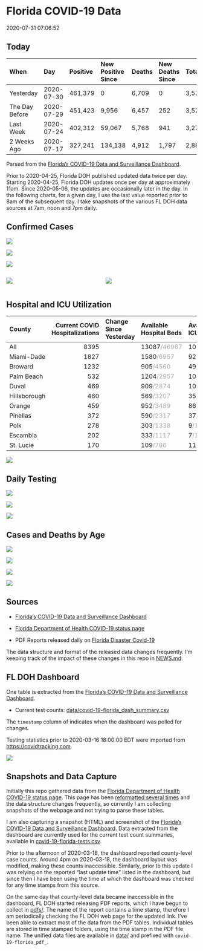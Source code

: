 Florida COVID-19 Data
================
2020-07-31 07:06:52

## Today

| When           | Day        | Positive | New Positive Since | Deaths | New Deaths Since | Total     |
| :------------- | :--------- | :------- | :----------------- | :----- | :--------------- | :-------- |
| Yesterday      | 2020-07-30 | 461,379  | 0                  | 6,709  | 0                | 3,579,117 |
| The Day Before | 2020-07-29 | 451,423  | 9,956              | 6,457  | 252              | 3,526,765 |
| Last Week      | 2020-07-24 | 402,312  | 59,067             | 5,768  | 941              | 3,276,636 |
| 2 Weeks Ago    | 2020-07-17 | 327,241  | 134,138            | 4,912  | 1,797            | 2,880,768 |

Parsed from the [Florida’s COVID-19 Data and Surveillance
Dashboard](https://fdoh.maps.arcgis.com/apps/opsdashboard/index.html#/8d0de33f260d444c852a615dc7837c86).

Prior to 2020-04-25, Florida DOH published updated data twice per day.
Starting 2020-04-25, Florida DOH updates once per day at approximately
11am. Since 2020-05-06, the updates are occasionally later in the day.
In the following charts, for a given day, I use the last value reported
prior to 8am of the subsequent day. I take snapshots of the various FL
DOH data sources at 7am, noon and 7pm daily.

## Confirmed Cases

![](plots/covid-19-florida-daily-test-changes.png)

![](plots/covid-19-florida-deaths-by-day.png)

![](plots/covid-19-florida-county-top-6.png)

<div class="columns">

<div class="column is-full-mobile">

![](plots/covid-19-florida-testing.png)

</div>

<div class="column is-full-mobile">

![](plots/covid-19-florida-total-positive.png)

</div>

</div>

## Hospital and ICU Utilization

| County       | Current COVID Hospitalizations | Change Since Yesterday | Available Hospital Beds                      | Available ICU Beds                         |
| :----------- | -----------------------------: | :--------------------- | :------------------------------------------- | :----------------------------------------- |
| All          |                           8395 |                        | 13087<span style="color: #aaa">/46967</span> | 1032<span style="color: #aaa">/5210</span> |
| Miami-Dade   |                           1827 |                        | 1580<span style="color: #aaa">/6957</span>   | 92<span style="color: #aaa">/906</span>    |
| Broward      |                           1232 |                        | 905<span style="color: #aaa">/4560</span>    | 49<span style="color: #aaa">/467</span>    |
| Palm Beach   |                            532 |                        | 1204<span style="color: #aaa">/2957</span>   | 104<span style="color: #aaa">/315</span>   |
| Duval        |                            469 |                        | 909<span style="color: #aaa">/2874</span>    | 106<span style="color: #aaa">/337</span>   |
| Hillsborough |                            460 |                        | 569<span style="color: #aaa">/3207</span>    | 35<span style="color: #aaa">/362</span>    |
| Orange       |                            459 |                        | 952<span style="color: #aaa">/3489</span>    | 86<span style="color: #aaa">/286</span>    |
| Pinellas     |                            372 |                        | 590<span style="color: #aaa">/2317</span>    | 37<span style="color: #aaa">/258</span>    |
| Polk         |                            278 |                        | 303<span style="color: #aaa">/1338</span>    | 9<span style="color: #aaa">/153</span>     |
| Escambia     |                            202 |                        | 333<span style="color: #aaa">/1117</span>    | 7<span style="color: #aaa">/134</span>     |
| St. Lucie    |                            170 |                        | 109<span style="color: #aaa">/786</span>     | 11<span style="color: #aaa">/79</span>     |

![](plots/covid-19-florida-icu-usage.png)

## Daily Testing

![](plots/covid-19-florida-tests-per-case.png)

<!-- ![](plots/covid-19-florida-change-new-cases.png) -->

![](plots/covid-19-florida-tests-percent-positive.png)

![](plots/covid-19-florida-test-and-case-growth.png)

## Cases and Deaths by Age

![](plots/covid-19-florida-weekly-events-by-age.png)

![](plots/covid-19-florida-age.png)

![](plots/covid-19-florida-age-deaths.png)

![](plots/covid-19-florida-age-sex.png)

## Sources

  - [Florida’s COVID-19 Data and Surveillance
    Dashboard](https://fdoh.maps.arcgis.com/apps/opsdashboard/index.html#/8d0de33f260d444c852a615dc7837c86)

  - [Florida Department of Health COVID-19 status
    page](http://www.floridahealth.gov/diseases-and-conditions/COVID-19/)

  - PDF Reports released daily on [Florida Disaster
    Covid-19](http://www.floridahealth.gov/diseases-and-conditions/COVID-19/)

The data structure and format of the released data changes frequently.
I’m keeping track of the impact of these changes in this repo in
[NEWS.md](NEWS.md).

## FL DOH Dashboard

One table is extracted from the [Florida’s COVID-19 Data and
Surveillance
Dashboard](https://fdoh.maps.arcgis.com/apps/opsdashboard/index.html#/8d0de33f260d444c852a615dc7837c86).

  - Current test counts:
    [data/covid-19-florida\_dash\_summary.csv](data/covid-19-florida_dash_summary.csv)

The `timestamp` column of indicates when the dashboard was polled for
changes.

Testing statistics prior to 2020-03-16 18:00:00 EDT were imported from
<https://covidtracking.com>.

![](screenshots/fodh_maps_arcgis_com__apps__opsdashboard.png)

## Snapshots and Data Capture

Initially this repo gathered data from the [Florida Department of Health
COVID-19 status
page](http://www.floridahealth.gov/diseases-and-conditions/COVID-19/).
This page has been [reformatted several
times](screenshots/floridahealth_gov__diseases-and-conditions__COVID-19.png)
and the data structure changes frequently, so currently I am collecting
snapshots of the webpage and not trying to parse these tables.

I am also capturing a snapshot (HTML) and screenshot of the [Florida’s
COVID-19 Data and Surveillance
Dashboard](https://fdoh.maps.arcgis.com/apps/opsdashboard/index.html#/8d0de33f260d444c852a615dc7837c86).
Data extracted from the dashboard are currently used for the current
test count summaries, available in
[covid-19-florida-tests.csv](covid-19-florida-tests.csv).

Prior to the afternoon of 2020-03-18, the dashboard reported
county-level case counts. Around 4pm on 2020-03-18, the dashboard layout
was modified, making these counts inaccessible. Similarly, prior to this
update I was relying on the reported “last update time” listed in the
dashboard, but since then I have been using the time at which the
dashboard was checked for any time stamps from this source.

On the same day that county-level data became inaccessible in the
dashboard, FL DOH started releasing PDF reports, which I have begun to
collect in [pdfs/](pdfs/). The name of the report contains a time stamp,
therefore I am periodically checking the FL DOH web page for the updated
link. I’ve been able to extract most of the data from the PDF tables.
Individual tables are stored in time stamped folders, using the time
stamp in the PDF file name. The unified data files are available in
[data/](data/) and prefixed with `covid-19-florida_pdf_`.
